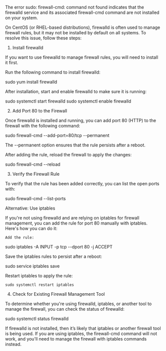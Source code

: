 The error sudo: firewall-cmd: command not found indicates that the firewalld service and its associated firewall-cmd command are not installed on your system.

On CentOS (or RHEL-based distributions), firewalld is often used to manage firewall rules, but it may not be installed by default on all systems.
To resolve this issue, follow these steps:

1. Install firewalld

If you want to use firewalld to manage firewall rules, you will need to install it first.

Run the following command to install firewalld:

sudo yum install firewalld

After installation, start and enable firewalld to make sure it is running:

sudo systemctl start firewalld
sudo systemctl enable firewalld

2. Add Port 80 to the Firewall

Once firewalld is installed and running, you can add port 80 (HTTP) to the firewall with the following command:

sudo firewall-cmd --add-port=80/tcp --permanent

The --permanent option ensures that the rule persists after a reboot.

After adding the rule, reload the firewall to apply the changes:

sudo firewall-cmd --reload

3. Verify the Firewall Rule

To verify that the rule has been added correctly, you can list the open ports with:

sudo firewall-cmd --list-ports

Alternative: Use iptables

If you're not using firewalld and are relying on iptables for firewall management, you can add the rule for port 80 manually with iptables. Here's how you can do it:

    Add the rule:

sudo iptables -A INPUT -p tcp --dport 80 -j ACCEPT

Save the iptables rules to persist after a reboot:

sudo service iptables save

Restart iptables to apply the rule:

    sudo systemctl restart iptables

4. Check for Existing Firewall Management Tool

To determine whether you're using firewalld, iptables, or another tool to manage the firewall, you can check the status of firewalld:

sudo systemctl status firewalld

If firewalld is not installed, then it’s likely that iptables or another firewall tool is being used. If you are using iptables, the firewall-cmd command will not work, and you'll need to manage the firewall with iptables commands instead.
